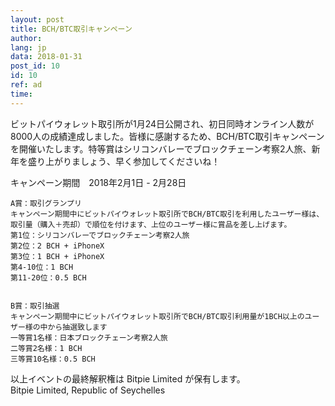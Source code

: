 ```yaml
---
layout: post
title: BCH/BTC取引キャンペーン
author: 
lang: jp
data: 2018-01-31
post_id: 10
id: 10
ref: ad
time: 
---
```



ビットパイウォレット取引所が1月24日公開され、初日同時オンライン人数が8000人の成績達成しました。皆様に感謝するため、BCH/BTC取引キャンペーンを開催いたします。特等賞はシリコンバレーでブロックチェーン考察2人旅、新年を盛り上がりましょう、早く参加してくださいね！


キャンペーン期間　2018年2月1日 - 2月28日

```
A賞：取引グランプリ
キャンペーン期間中にビットパイウォレット取引所でBCH/BTC取引を利用したユーザー様は、取引量（購入＋売却）で順位を付けます、上位のユーザー様に賞品を差し上げます。
第1位：シリコンバレーでブロックチェーン考察2人旅
第2位：2 BCH + iPhoneX
第3位：1 BCH + iPhoneX
第4-10位：1 BCH
第11-20位：0.5 BCH


B賞：取引抽選
キャンペーン期間中にビットパイウォレット取引所でBCH/BTC取引利用量が1BCH以上のユーザー様の中から抽選致します
一等賞1名様：日本ブロックチェーン考察2人旅
二等賞2名様：1 BCH
三等賞10名様：0.5 BCH
```



以上イベントの最終解釈権は Bitpie Limited が保有します。<br/>
Bitpie Limited, Republic of Seychelles
